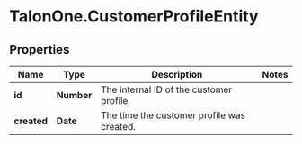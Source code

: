 # TalonOne.CustomerProfileEntity

## Properties

Name | Type | Description | Notes
------------ | ------------- | ------------- | -------------
**id** | **Number** | The internal ID of the customer profile. | 
**created** | **Date** | The time the customer profile was created. | 


